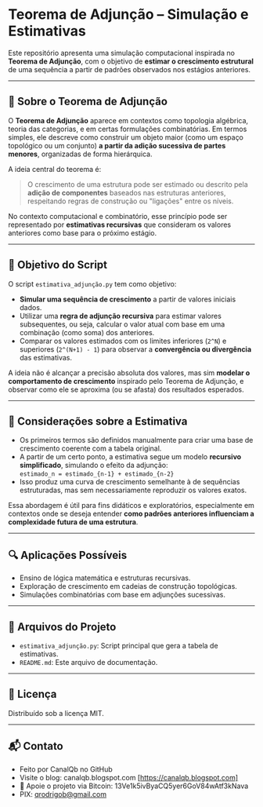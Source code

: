 # Teorema de Adjunção – Simulação e Estimativas

Este repositório apresenta uma simulação computacional inspirada no **Teorema de Adjunção**, com o objetivo de **estimar o crescimento estrutural** de uma sequência a partir de padrões observados nos estágios anteriores.

---

## 📘 Sobre o Teorema de Adjunção

O **Teorema de Adjunção** aparece em contextos como topologia algébrica, teoria das categorias, e em certas formulações combinatórias. Em termos simples, ele descreve como construir um objeto maior (como um espaço topológico ou um conjunto) **a partir da adição sucessiva de partes menores**, organizadas de forma hierárquica.

A ideia central do teorema é:

> O crescimento de uma estrutura pode ser estimado ou descrito pela **adição de componentes** baseados nas estruturas anteriores, respeitando regras de construção ou "ligações" entre os níveis.

No contexto computacional e combinatório, esse princípio pode ser representado por **estimativas recursivas** que consideram os valores anteriores como base para o próximo estágio.

---

## 🎯 Objetivo do Script

O script `estimativa_adjunção.py` tem como objetivo:

- **Simular uma sequência de crescimento** a partir de valores iniciais dados.
- Utilizar uma **regra de adjunção recursiva** para estimar valores subsequentes, ou seja, calcular o valor atual com base em uma combinação (como soma) dos anteriores.
- Comparar os valores estimados com os limites inferiores (`2^N`) e superiores (`2^(N+1) - 1`) para observar a **convergência ou divergência** das estimativas.

A ideia não é alcançar a precisão absoluta dos valores, mas sim **modelar o comportamento de crescimento** inspirado pelo Teorema de Adjunção, e observar como ele se aproxima (ou se afasta) dos resultados esperados.

---

## 🧠 Considerações sobre a Estimativa

- Os primeiros termos são definidos manualmente para criar uma base de crescimento coerente com a tabela original.
- A partir de um certo ponto, a estimativa segue um modelo **recursivo simplificado**, simulando o efeito da adjunção:  
  `estimado_n = estimado_{n-1} + estimado_{n-2}`
- Isso produz uma curva de crescimento semelhante à de sequências estruturadas, mas sem necessariamente reproduzir os valores exatos.

Essa abordagem é útil para fins didáticos e exploratórios, especialmente em contextos onde se deseja entender **como padrões anteriores influenciam a complexidade futura de uma estrutura**.

---

## 🔍 Aplicações Possíveis

- Ensino de lógica matemática e estruturas recursivas.
- Exploração de crescimento em cadeias de construção topológicas.
- Simulações combinatórias com base em adjunções sucessivas.

---

## 📁 Arquivos do Projeto

- `estimativa_adjunção.py`: Script principal que gera a tabela de estimativas.
- `README.md`: Este arquivo de documentação.

---

## 📜 Licença

Distribuído sob a licença MIT.

--- 


## 📬 Contato

* Feito por CanalQb no GitHub 
* Visite o blog: canalqb.blogspot.com [https://canalqb.blogspot.com]
* 💸 Apoie o projeto via Bitcoin: 13Ve1k5ivByaCQ5yer6GoV84wAtf3kNava
* PIX: qrodrigob@gmail.com
